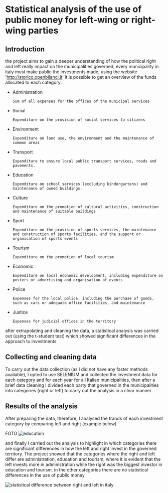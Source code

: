 # Statistical analysis of the use of public money for left-wing or right-wing parties
## Introduction
the project aims to gain a deeper understanding of how the political right and left really impact on the municipalities governed, every municipality in italy must make public the investments made, using the website 'http://storico.openbilanci.it' it is possible to get an overview of the funds allocated to each category:
* Administration
  
      Sum of all expenses for the offices of the municipal services
* Social
  
      Expenditure on the provision of social services to citizens
* Environment

      Expenditure on land use, the environment and the maintenance of common areas
* Transport

      Expenditure to ensure local public transport services, roads and pavements.
* Education

      Expenditure on school services (excluding kindergartens) and maintenance of owned buildings.
* Culture

      Expenditure on the promotion of cultural activities, construction and maintenance of suitable buildings
* Sport

      Expenditure on the provision of sports services, the maintenance and construction of sports facilities, and the support or organisation of sports events
* Tourism

      Expenditure on the promotion of local tourism
* Economic

      Expenditure on local economic development, including expenditure on posters or advertising and organisation of events
* Police

      Expenses for the local police, including the purchase of goods, such as cars or adequate office facilities, and maintenance 
* Justice

      Expenses for judicial offices in the territory

after extrapolating and cleaning the data, a statistical analysis was carried out (using the t-student test) which showed significant differences in the approach to investments

## Collecting and cleaning data
To carry out the data collection (as I did not have any faster methods available), I opted to use SELENIUM and collected the investment data for each category and for each year for all Italian municipalities, then after a brief data cleaning I divided each party that governed in the municipalities into categories (right or left) to carry out the analysis in a clear manner

## Results of the analysis
After preparing the data, therefore, I analysed the trands of each investment category by comparing left and right (example below)


FOTO
![education](https://github.com/an-tr/github-portfolio/assets/140265380/eca95ee0-6d34-4802-a0bc-c01ba6fd9f53)

and finally I carried out the analysis to highlight in which categories there are significant differences in how the left and right invest in the governed territory.
The project showed that the categories where the right and left differ are administration, education and tourism, where it is evident that the left invests more in administration while the right was the biggest investor in education and tourism.
in the other categories there are no statistical differences in the use of public money


![statistical difference between right and left in italy](https://github.com/an-tr/github-portfolio/assets/140265380/746f40bf-35e5-4279-a69e-a1d36e57ae0b)
